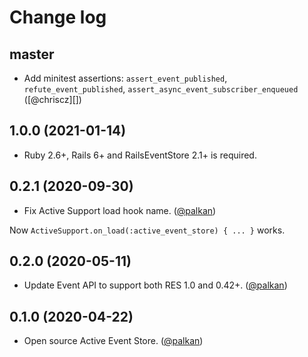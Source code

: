 # Change log

## master

- Add minitest assertions: `assert_event_published`, `refute_event_published`, `assert_async_event_subscriber_enqueued`  ([@chriscz][])

## 1.0.0 (2021-01-14)

- Ruby 2.6+, Rails 6+ and RailsEventStore 2.1+ is required.

## 0.2.1 (2020-09-30)

- Fix Active Support load hook name. ([@palkan][])

Now `ActiveSupport.on_load(:active_event_store) { ... }` works.

## 0.2.0 (2020-05-11)

- Update Event API to support both RES 1.0 and 0.42+. ([@palkan][])

## 0.1.0 (2020-04-22)

- Open source Active Event Store. ([@palkan][])

[@palkan]: https://github.com/palkan
